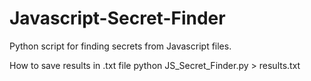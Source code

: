 # Javascript-Secret-Finder
Python script for finding secrets from Javascript files.

How to save results in .txt file
python JS_Secret_Finder.py > results.txt
